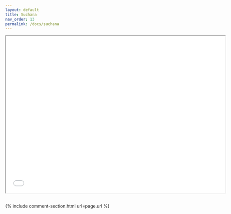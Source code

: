 ```yaml
---
layout: default
title: Suchana
nav_order: 13
permalink: /docs/suchana
---
```



<iframe src="tilapia_2018" height="500" width="700"> Suchana Intervention Areas </iframe>


<br>
<br>


{% include comment-section.html url=page.url %}

